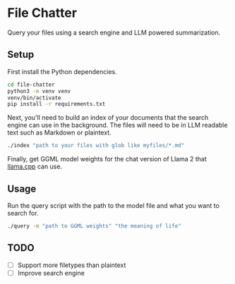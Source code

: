 # File Chatter

Query your files using a search engine and LLM powered summarization.

## Setup

First install the Python dependencies.

```bash
cd file-chatter
python3 -m venv venv
venv/bin/activate
pip install -r requirements.txt
```

Next, you'll need to build an index of your documents that the search engine can
use in the background. The files will need to be in LLM readable text such as
Markdown or plaintext.

```bash
./index "path to your files with glob like myfiles/*.md"
```

Finally, get GGML model weights for the chat version of Llama 2 that
[llama.cpp](https://github.com/ggerganov/llama.cpp) can use.

## Usage

Run the query script with the path to the model file and what you want to search
for.

```bash
./query -m "path to GGML weights" "the meaning of life"
```

## TODO

- [ ] Support more filetypes than plaintext
- [ ] Improve search engine

